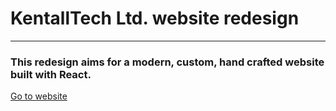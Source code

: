 <h1>KentallTech Ltd. website redesign</h1>
<hr>
<h3>This redesign aims for a modern, custom, hand crafted website built with React.</h3>

<a href="https://redesign.kentall-tech.com">Go to website</a>
